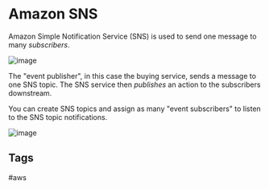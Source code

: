 # Amazon SNS

Amazon Simple Notification Service (SNS) is used to send one message to many *subscribers*.  

![image](https://s3.us-west-1.amazonaws.com/zettelimages/Sat_Sep_16_04:50:56_PM_PDT_2023.png)

The "event publisher", in this case the buying service, sends a message to one SNS topic. The SNS service then *publishes* an action to the subscribers downstream.  

You can create SNS topics and assign as many "event subscribers" to listen to the SNS topic notifications.  

![image](https://s3.us-west-1.amazonaws.com/zettelimages/Sat_Sep_16_04:55:18_PM_PDT_2023.png)

## Tags
#aws
